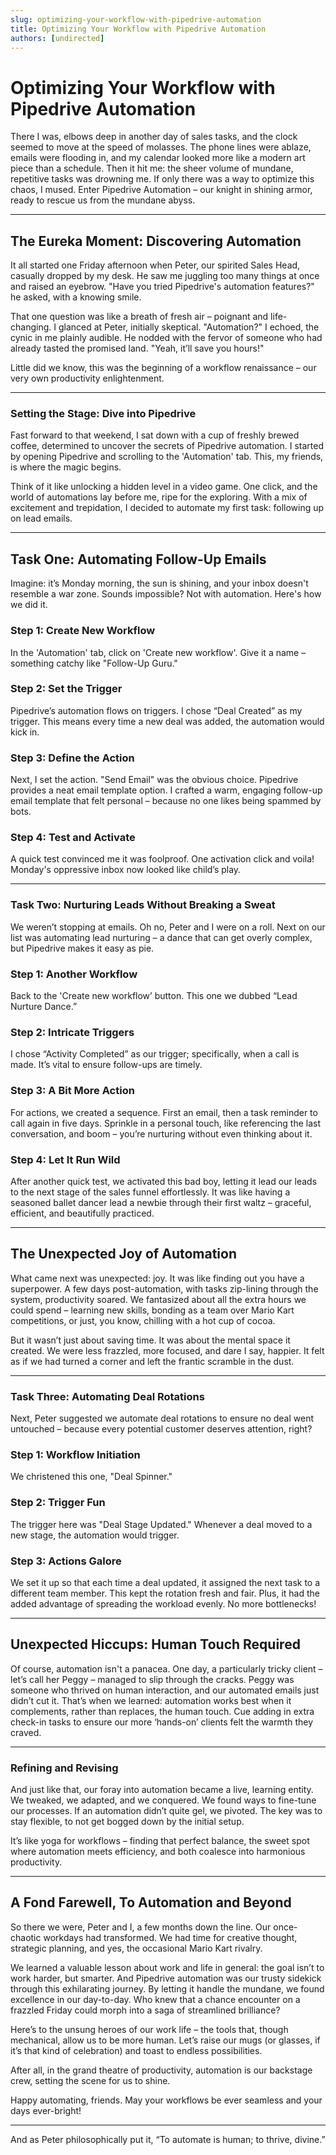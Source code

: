 ```yaml
---
slug: optimizing-your-workflow-with-pipedrive-automation
title: Optimizing Your Workflow with Pipedrive Automation
authors: [undirected]
---
```


# Optimizing Your Workflow with Pipedrive Automation

There I was, elbows deep in another day of sales tasks, and the clock seemed to move at the speed of molasses. The phone lines were ablaze, emails were flooding in, and my calendar looked more like a modern art piece than a schedule. Then it hit me: the sheer volume of mundane, repetitive tasks was drowning me. If only there was a way to optimize this chaos, I mused. Enter Pipedrive Automation – our knight in shining armor, ready to rescue us from the mundane abyss.

---

## The Eureka Moment: Discovering Automation

It all started one Friday afternoon when Peter, our spirited Sales Head, casually dropped by my desk. He saw me juggling too many things at once and raised an eyebrow. "Have you tried Pipedrive's automation features?" he asked, with a knowing smile.

That one question was like a breath of fresh air – poignant and life-changing. I glanced at Peter, initially skeptical. "Automation?" I echoed, the cynic in me plainly audible. He nodded with the fervor of someone who had already tasted the promised land. "Yeah, it’ll save you hours!"

Little did we know, this was the beginning of a workflow renaissance – our very own productivity enlightenment.

---

### Setting the Stage: Dive into Pipedrive

Fast forward to that weekend, I sat down with a cup of freshly brewed coffee, determined to uncover the secrets of Pipedrive automation. I started by opening Pipedrive and scrolling to the 'Automation' tab. This, my friends, is where the magic begins.

Think of it like unlocking a hidden level in a video game. One click, and the world of automations lay before me, ripe for the exploring. With a mix of excitement and trepidation, I decided to automate my first task: following up on lead emails.

---

## Task One: Automating Follow-Up Emails

Imagine: it’s Monday morning, the sun is shining, and your inbox doesn't resemble a war zone. Sounds impossible? Not with automation. Here's how we did it.

### Step 1: Create New Workflow

In the 'Automation' tab, click on 'Create new workflow'. Give it a name – something catchy like "Follow-Up Guru."

### Step 2: Set the Trigger

Pipedrive’s automation flows on triggers. I chose “Deal Created” as my trigger. This means every time a new deal was added, the automation would kick in.

### Step 3: Define the Action

Next, I set the action. "Send Email" was the obvious choice. Pipedrive provides a neat email template option. I crafted a warm, engaging follow-up email template that felt personal – because no one likes being spammed by bots.

### Step 4: Test and Activate

A quick test convinced me it was foolproof. One activation click and voila! Monday's oppressive inbox now looked like child’s play.

---

### Task Two: Nurturing Leads Without Breaking a Sweat

We weren’t stopping at emails. Oh no, Peter and I were on a roll. Next on our list was automating lead nurturing – a dance that can get overly complex, but Pipedrive makes it easy as pie.

### Step 1: Another Workflow

Back to the 'Create new workflow’ button. This one we dubbed “Lead Nurture Dance.”

### Step 2: Intricate Triggers

I chose “Activity Completed” as our trigger; specifically, when a call is made. It’s vital to ensure follow-ups are timely.

### Step 3: A Bit More Action

For actions, we created a sequence. First an email, then a task reminder to call again in five days. Sprinkle in a personal touch, like referencing the last conversation, and boom – you’re nurturing without even thinking about it.

### Step 4: Let It Run Wild

After another quick test, we activated this bad boy, letting it lead our leads to the next stage of the sales funnel effortlessly. It was like having a seasoned ballet dancer lead a newbie through their first waltz – graceful, efficient, and beautifully practiced.

---

## The Unexpected Joy of Automation

What came next was unexpected: joy. It was like finding out you have a superpower. A few days post-automation, with tasks zip-lining through the system, productivity soared. We fantasized about all the extra hours we could spend – learning new skills, bonding as a team over Mario Kart competitions, or just, you know, chilling with a hot cup of cocoa.

But it wasn’t just about saving time. It was about the mental space it created. We were less frazzled, more focused, and dare I say, happier. It felt as if we had turned a corner and left the frantic scramble in the dust.

---

### Task Three: Automating Deal Rotations

Next, Peter suggested we automate deal rotations to ensure no deal went untouched – because every potential customer deserves attention, right?

### Step 1: Workflow Initiation

We christened this one, "Deal Spinner."

### Step 2: Trigger Fun

The trigger here was "Deal Stage Updated." Whenever a deal moved to a new stage, the automation would trigger.

### Step 3: Actions Galore

We set it up so that each time a deal updated, it assigned the next task to a different team member. This kept the rotation fresh and fair. Plus, it had the added advantage of spreading the workload evenly. No more bottlenecks!

---

## Unexpected Hiccups: Human Touch Required

Of course, automation isn't a panacea. One day, a particularly tricky client – let’s call her Peggy – managed to slip through the cracks. Peggy was someone who thrived on human interaction, and our automated emails just didn’t cut it. That’s when we learned: automation works best when it complements, rather than replaces, the human touch. Cue adding in extra check-in tasks to ensure our more ‘hands-on’ clients felt the warmth they craved.

---

### Refining and Revising

And just like that, our foray into automation became a live, learning entity. We tweaked, we adapted, and we conquered. We found ways to fine-tune our processes. If an automation didn’t quite gel, we pivoted. The key was to stay flexible, to not get bogged down by the initial setup. 

It’s like yoga for workflows – finding that perfect balance, the sweet spot where automation meets efficiency, and both coalesce into harmonious productivity.

---

## A Fond Farewell, To Automation and Beyond

So there we were, Peter and I, a few months down the line. Our once-chaotic workdays had transformed. We had time for creative thought, strategic planning, and yes, the occasional Mario Kart rivalry.

We learned a valuable lesson about work and life in general: the goal isn’t to work harder, but smarter. And Pipedrive automation was our trusty sidekick through this exhilarating journey. By letting it handle the mundane, we found excellence in our day-to-day. Who knew that a chance encounter on a frazzled Friday could morph into a saga of streamlined brilliance?

Here’s to the unsung heroes of our work life – the tools that, though mechanical, allow us to be more human. Let’s raise our mugs (or glasses, if it’s that kind of celebration) and toast to endless possibilities.

After all, in the grand theatre of productivity, automation is our backstage crew, setting the scene for us to shine. 

Happy automating, friends. May your workflows be ever seamless and your days ever-bright!

---

And as Peter philosophically put it, “To automate is human; to thrive, divine.”